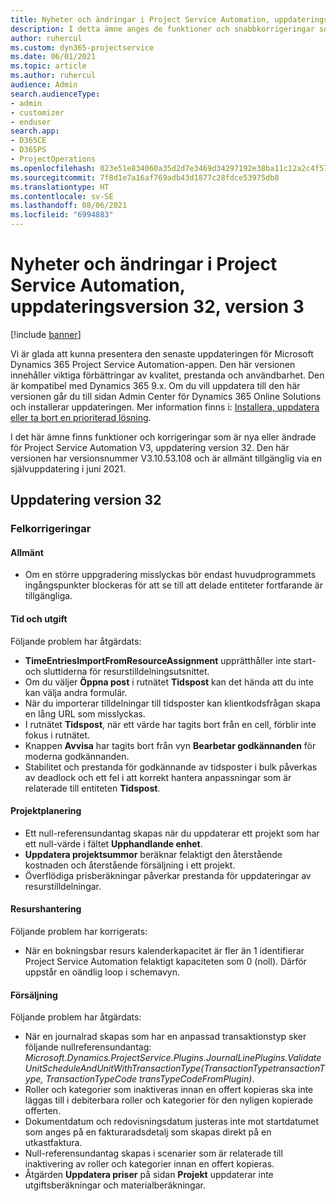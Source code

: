 ```yaml
---
title: Nyheter och ändringar i Project Service Automation, uppdateringsversion 32, version 3
description: I detta ämne anges de funktioner och snabbkorrigeringar som finns tillgängliga i Project Service Automation, uppdateringsversion 32, V3.
author: ruhercul
ms.custom: dyn365-projectservice
ms.date: 06/01/2021
ms.topic: article
ms.author: ruhercul
audience: Admin
search.audienceType:
- admin
- customizer
- enduser
search.app:
- D365CE
- D365PS
- ProjectOperations
ms.openlocfilehash: 023e51e834060a35d2d7e3469d34297192e38ba11c12a2c4f57424213aba44ba
ms.sourcegitcommit: 7f8d1e7a16af769adb43d1877c28fdce53975db8
ms.translationtype: HT
ms.contentlocale: sv-SE
ms.lasthandoff: 08/06/2021
ms.locfileid: "6994883"
---
```

# <a name="whats-new-or-changed-in-project-service-automation-update-release-32-v3"></a>Nyheter och ändringar i Project Service Automation, uppdateringsversion 32, version 3

[!include [banner](../includes/psa-now-project-operations.md)]

Vi är glada att kunna presentera den senaste uppdateringen för Microsoft Dynamics 365 Project Service Automation-appen. Den här versionen innehåller viktiga förbättringar av kvalitet, prestanda och användbarhet. Den är kompatibel med Dynamics 365 9.x. Om du vill uppdatera till den här versionen går du till sidan Admin Center för Dynamics 365 Online Solutions och installerar uppdateringen. Mer information finns i: [Installera, uppdatera eller ta bort en prioriterad lösning](/power-platform/admin/install-remove-preferred-solution).

I det här ämne finns funktioner och korrigeringar som är nya eller ändrade för Project Service Automation V3, uppdatering version 32. Den här versionen har versionsnummer V3.10.53.108 och är allmänt tillgänglig via en självuppdatering i juni 2021.

## <a name="update-release-32"></a>Uppdatering version 32

### <a name="bug-fixes"></a>Felkorrigeringar

#### <a name="general"></a>Allmänt

- Om en större uppgradering misslyckas bör endast huvudprogrammets ingångspunkter blockeras för att se till att delade entiteter fortfarande är tillgängliga.

#### <a name="time-and-expense"></a>Tid och utgift

Följande problem har åtgärdats:

- **TimeEntriesImportFromResourceAssignment** upprätthåller inte start- och sluttiderna för resurstilldelningsutsnittet.
- Om du väljer **Öppna post** i rutnätet **Tidspost** kan det hända att du inte kan välja andra formulär.
- När du importerar tilldelningar till tidsposter kan klientkodsfrågan skapa en lång URL som misslyckas.
- I rutnätet **Tidspost**, när ett värde har tagits bort från en cell, förblir inte fokus i rutnätet.
- Knappen **Avvisa** har tagits bort från vyn **Bearbetar godkännanden** för moderna godkännanden.
- Stabilitet och prestanda för godkännande av tidsposter i bulk påverkas av deadlock och ett fel i att korrekt hantera anpassningar som är relaterade till entiteten **Tidspost**.

#### <a name="project-planning"></a>Projektplanering

- Ett null-referensundantag skapas när du uppdaterar ett projekt som har ett null-värde i fältet **Upphandlande enhet**.
- **Uppdatera projektsummor** beräknar felaktigt den återstående kostnaden och återstående försäljning i ett projekt.
- Överflödiga prisberäkningar påverkar prestanda för uppdateringar av resurstilldelningar.

#### <a name="resource-management"></a>Resurshantering

Följande problem har korrigerats:

- När en bokningsbar resurs kalenderkapacitet är fler än 1 identifierar Project Service Automation felaktigt kapaciteten som 0 (noll). Därför uppstår en oändlig loop i schemavyn.

#### <a name="sales"></a>Försäljning

Följande problem har åtgärdats:

- När en journalrad skapas som har en anpassad transaktionstyp sker följande nullreferensundantag: *Microsoft.Dynamics.ProjectService.Plugins.JournalLinePlugins.ValidateUnitScheduleAndUnitWithTransactionType(TransactionTypetransactionType, TransactionTypeCode transTypeCodeFromPlugin)*.
- Roller och kategorier som inaktiveras innan en offert kopieras ska inte läggas till i debiterbara roller och kategorier för den nyligen kopierade offerten.
- Dokumentdatum och redovisningsdatum justeras inte mot startdatumet som anges på en fakturaradsdetalj som skapas direkt på en utkastfaktura.
- Null-referensundantag skapas i scenarier som är relaterade till inaktivering av roller och kategorier innan en offert kopieras.
- Åtgärden **Uppdatera priser** på sidan **Projekt** uppdaterar inte utgiftsberäkningar och materialberäkningar.
